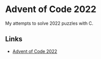 # Advent of Code 2022

My attempts to solve 2022 puzzles with C.

## Links

- [Advent of Code 2022](https://adventofcode.com/2022)

